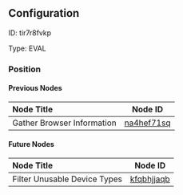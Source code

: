 # 
## Configuration
ID:  tir7r8fvkp

Type: EVAL 








### Position

#### Previous Nodes
| Node Title | Node ID |
| :------------- | ------------ |
| Gather Browser Information | [na4hef71sq](./na4hef71sq.md) | 
 
 #### Future Nodes
| Node Title | Node ID |
| :------------- | ------------ |
| Filter Unusable Device Types |[kfqbhjjaqb](./kfqbhjjaqb.md) | 